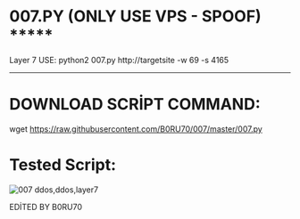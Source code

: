 # 007.PY (ONLY USE VPS - SPOOF) *****
Layer 7 USE: python2 007.py http://targetsite -w 69 -s 4165


----------------

# DOWNLOAD SCRİPT COMMAND:
wget https://raw.githubusercontent.com/B0RU70/007/master/007.py


# Tested Script:
![007 ddos,ddos,layer7](https://2.bp.blogspot.com/-Ufvm6a1bfyM/XABc1h2BB8I/AAAAAAAAFjQ/gaJiiaXlchwW74V9rKuNylJcQlAPffSFQCLcBGAs/s1600/Ekran%2Bg%25C3%25B6r%25C3%25BCnt%25C3%25BCs%25C3%25BC_2018-11-30_00-39-24.png)


EDİTED BY B0RU70
